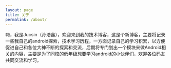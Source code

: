 ```yaml
---
layout: page
title: 关于
permalink: /about/
---
```


嗨，我是Jucsin（孙浩鑫），欢迎来到我的技术博客，这是个新博客，主要将记录一些我自己的android探索，技术学习历程，一方面记录自己的学习积累，以方便促进自己和各位大神不断的探索和交流，后期将专门划出一个模块来做Android相关的内容，主要是为了同校的低年级想要学习android的小伙伴们，欢迎各位码友共同交流和学习。
